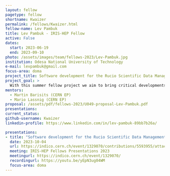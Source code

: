 ```yaml
---
layout: fellow
pagetype: fellow
shortname: Kwaizer
permalink: /fellows/Kwaizer.html
fellow-name: Lev Pambuk
title: Lev Pambuk - IRIS-HEP Fellow
active: False
dates:
  start: 2023-06-19
  end: 2023-09-10
photo: /assets/images/team/fellows-2023/Lev-Pambuk.jpg
institution: Odesa National University of Technology
e-mail: levpambuk@gmail.com
focus-area: doma
project_title: Software development for the Rucio Scientific Data Management system
project_goal: >
  With this summer fellow project we aim to bring critical developments to the common parts of Rucio, shared by many communities and experiments.
mentors:
  - Martin Barisits (CERN EP)
  - Mario Lassnig (CERN EP)
proposal: /assets/pdf/fellows-2023/U049-proposal-Lev-Pambuk.pdf
presentations:
current_status:
github-username: Kwaizer
linkedin-profile: https://www.linkedin.com/in/lev-pambuk-89bb7b26a/

presentations:
- title: "Software development for the Rucio Scientific Data Management system"
  date: 2023-10-04
  url: https://indico.cern.ch/event/1329070/contributions/5593955/attachments/2725750/4740706/IRIS-HEP%20Fellows%20Pambuk%20Lev%20Summary%202023.pdf
  meeting: IRIS-HEP Fellows Presentations 2023
  meetingurl: https://indico.cern.ch/event/1329070/
  recordingurl: https://youtu.be/yEpN3ug04WM
  focus-area: doma
---
```

